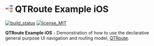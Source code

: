 # ![kyoot-root](docs/icon.png) QTRoute Example iOS

[![build_status](https://travis-ci.org/quickthyme/qtroute-example-ios.svg?branch=master)](https://travis-ci.org/quickthyme/qtroute-example-ios)
[![license_MIT](https://img.shields.io/badge/license-MIT-black.svg)](LICENSE)

**QTRoute Example iOS** - Demonstration of how to use the declarative general purpose UI navigation and routing model, [QTRoute](https://github.com/quickthyme/qtroute).

